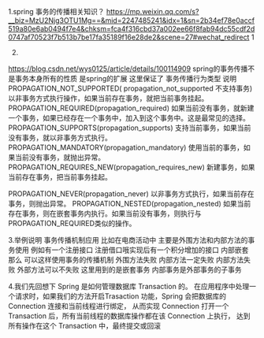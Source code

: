 1.spring 事务的传播相关知识？
https://mp.weixin.qq.com/s?__biz=MzU2Njg3OTU1Mg==&mid=2247485241&idx=1&sn=2b34ef78e0accf519a80e6ab0494f7e4&chksm=fca4f316cbd37a002ee66f8fab94dc55cdf2d0747af70523f7b513b7be17fa35189f16e28de2&scene=27#wechat_redirect
1


2.
https://blog.csdn.net/wys0125/article/details/100114909
spring的事务传播不是事务本身所有的性质 是spring的扩展 这里保证了
事务传播行为类型	说明
  PROPAGATION_NOT_SUPPORTED(  propagation_not_supported 不支持事务)	以非事务方式执行操作，如果当前存在事务，就把当前事务挂起。
  PROPAGATION_REQUIRED(propagation_required)	如果当前没有事务，就新建一个事务，如果已经存在一个事务中，加入到这个事务中。这是最常见的选择。
  PROPAGATION_SUPPORTS(propagation_supports)	支持当前事务，如果当前没有事务，就以非事务方式执行。
  PROPAGATION_MANDATORY(propagation_mandatory)	使用当前的事务，如果当前没有事务，就抛出异常。
  PROPAGATION_REQUIRES_NEW(propagation_requires_new)	新建事务，如果当前存在事务，把当前事务挂起。

  PROPAGATION_NEVER(propagation_never)	以非事务方式执行，如果当前存在事务，则抛出异常。
  PROPAGATION_NESTED(propagation_nested)	如果当前存在事务，则在嵌套事务内执行。如果当前没有事务，则执行与PROPAGATION_REQUIRED类似的操作。
  
  
3.举例说明 事务传播机制应用
比如在电商活动中 主要是外围方法和内部方法的事务使用
例如有一个注册接口 注册借口哦实现后有一个积分增加的接口 内部嵌套 
那么 可以这样使用事务的传播机制  外围方法失败 内部方法一定失败  内部方法失败 外部方法可以不失败 这里用到的是嵌套事务  内部事务是外部事务的子事务




4.我们先回想下 Spring 是如何管理数据库 Transaction 的。
在应用程序中处理一个请求时，如果我们的方法开启Trasaction 功能，Spring 会把数据库的 Connection 连接和当前线程进行绑定，
从而实现 Connection 打开一个 Transaction 后，所有当前线程的数据库操作都在该 Connection 上执行，
达到所有操作在这个 Transaction 中，最终提交或回滚

